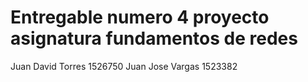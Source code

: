 # Entregable numero 4 proyecto asignatura fundamentos de redes
Juan David Torres 1526750
Juan Jose Vargas 1523382
